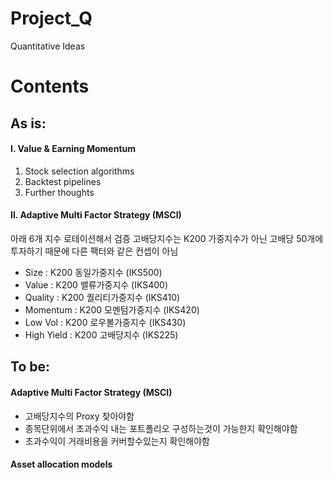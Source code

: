 ﻿# Project_Q
Quantitative Ideas

# Contents 
## As is:

#### I. Value & Earning Momentum
1. Stock selection algorithms
2. Backtest pipelines
3. Further thoughts

#### II. Adaptive Multi Factor Strategy (MSCI)

아래 6개 지수 로테이션해서 검증
고배당지수는 K200 가중지수가 아닌 고배당 50개에 투자하기 때문에 다른 팩터와 같은 컨셉이 아님
 * Size : K200 동일가중지수 (IKS500)
 * Value : K200 밸류가중지수 (IKS400)
 * Quality : K200 퀄리티가중지수 (IKS410)
 * Momentum : K200 모멘텀가중지수 (IKS420)
 * Low Vol : K200 로우볼가중지수 (IKS430)
 * High Yield : K200 고배당지수 (IKS225)
 
## To be:
#### Adaptive Multi Factor Strategy (MSCI)
* 고배당지수의 Proxy 찾아야함
* 종목단위에서 초과수익 내는 포트폴리오 구성하는것이 가능한지 확인해야함
* 초과수익이 거래비용을 커버할수있는지 확인해야함

#### Asset allocation models
####  
